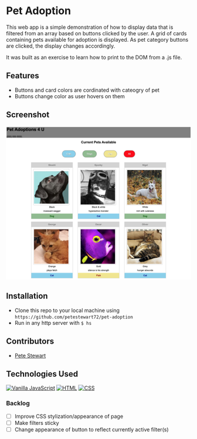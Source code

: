 # Pet Adoption
This web app is a simple demonstration of how to display data that is filtered from an array based on buttons clicked by the user. A grid of cards containing pets available for adoption is displayed. As pet category buttons are clicked, the display changes accordingly.

It was built as an exercise to learn how to print to the DOM from a .js file.

## Features
* Buttons and card colors are cordinated with cateogry of pet
* Buttons change color as user hovers on them

## Screenshot
![screenshot](./screenshot.png)

## Installation
* Clone this repo to your local machine using `https://github.com/petestewart72/pet-adoption`
* Run in any http server with `$ hs`

## Contributors
* [Pete Stewart](https://github.com/petestewart72)

## Technologies Used
[![Vanilla JavaScript](https://img.shields.io/badge/JavaScript-2c9fcc?style=flat-square)](#) [![HTML](https://img.shields.io/badge/-HTML-2c9fcc?style=flat-square)](#) [![CSS](https://img.shields.io/badge/-CSS-2c9fcc?style=flat-square)](#)

### Backlog
- [ ] Improve CSS stylization/appearance of page
- [ ] Make filters sticky
- [ ] Change appearance of button to reflect currently active filter(s)
